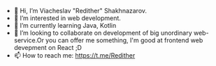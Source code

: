 - 👋 Hi, I’m Viacheslav "Redither" Shakhnazarov.
- 👀 I’m interested in web development.
- 🌱 I’m currently learning Java, Kotlin
- 💞️ I’m looking to collaborate on development of big unordinary web-service.Or you can offer me something, I'm good at frontend web devepment on React ;D
- 📫 How to reach me: https://t.me/Redither

<!---
Redither/Redither is a ✨ special ✨ repository because its `README.md` (this file) appears on your GitHub profile.
You can click the Preview link to take a look at your changes.
--->
